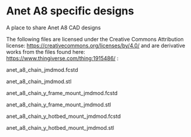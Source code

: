 # Anet A8 specific designs
A place to share Anet A8 CAD designs

The following files are licensed under the Creative Commons Attribution license: https://creativecommons.org/licenses/by/4.0/ and are derivative works from the files found here: https://www.thingiverse.com/thing:1915486/ :

anet_a8_chain_jmdmod.fcstd

anet_a8_chain_jmdmod.stl

anet_a8_chain_y_frame_mount_jmdmod.fcstd

anet_a8_chain_y_frame_mount_jmdmod.stl

anet_a8_chain_y_hotbed_mount_jmdmod.fcstd

anet_a8_chain_y_hotbed_mount_jmdmod.stl
